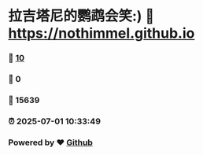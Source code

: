 # 拉吉塔尼的鹦鹉会笑:) :link: https://nothimmel.github.io 
### :page_facing_up: [10](https://nothimmel.github.io/tag.html) 
### :speech_balloon: 0 
### :hibiscus: 15639 
### :alarm_clock: 2025-07-01 10:33:49 
### Powered by :heart: [Github](https://github.com/NotHimmel/NotHimmel.github.io)
